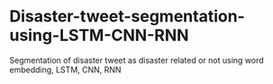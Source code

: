 # Disaster-tweet-segmentation-using-LSTM-CNN-RNN
Segmentation of disaster tweet as disaster related or not using word embedding, LSTM, CNN, RNN

